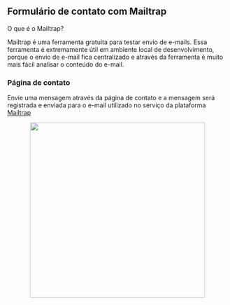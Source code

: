 <h2>Formulário de contato com Mailtrap</h2>
<p>O que é o Mailtrap?</p>
<p>Mailtrap é uma ferramenta gratuita para testar envio de e-mails. Essa ferramenta é extremamente útil em ambiente local de desenvolvimento, porque o envio de e-mail fica centralizado e através da ferramenta é muito mais fácil analisar o conteúdo do e-mail.</p>

<h3>Página de contato</h3>
<p>Envie uma mensagem através da página de contato e a mensagem será registrada e enviada para o e-mail utilizado no serviço da plataforma <a href="https://mailtrap.io/">Mailtrap</a></p>

<p align="center"><a href="https://mailtrap.io/" target="_blank"><img src="https://mailtrap.io/wp-content/uploads/2021/03/img_team.svg" width="400"></a></p>
